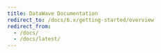 ```yaml
---
title: DataWave Documentation
redirect_to: /docs/6.x/getting-started/overview
redirect_from:
  - /docs/
  - /docs/latest/
---
```

